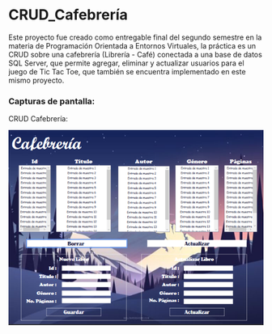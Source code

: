 # CRUD_Cafebrería
Este proyecto fue creado como entregable final del segundo semestre en la materia de Programación Orientada a Entornos Virtuales, la práctica es un CRUD sobre una cafebrería (Librería - Café) conectada a una base de datos SQL Server, que permite agregar, eliminar y actualizar usuarios para el juego de Tic Tac Toe, que también se encuentra implementado en este mismo proyecto.

### Capturas de pantalla:

CRUD Cafebrería:

<div align="center">
    <img src="imagenes/img1.png" alt="Imagen del CRUD" />
</div>
